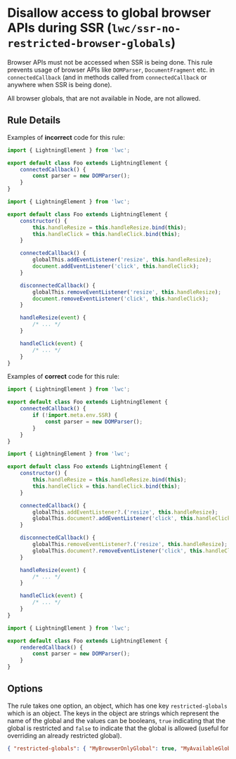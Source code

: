 # Disallow access to global browser APIs during SSR (`lwc/ssr-no-restricted-browser-globals`)

Browser APIs must not be accessed when SSR is being done. This rule prevents usage of browser APIs like `DOMParser`, `DocumentFragment` etc.
in `connectedCallback` (and in methods called from `connectedCallback` or anywhere when SSR is being done).

All browser globals, that are not available in Node, are not allowed.

## Rule Details

Examples of **incorrect** code for this rule:

```js
import { LightningElement } from 'lwc';

export default class Foo extends LightningElement {
    connectedCallback() {
        const parser = new DOMParser();
    }
}
```

```js
import { LightningElement } from 'lwc';

export default class Foo extends LightningElement {
    constructor() {
        this.handleResize = this.handleResize.bind(this);
        this.handleClick = this.handleClick.bind(this);
    }

    connectedCallback() {
        globalThis.addEventListener('resize', this.handleResize);
        document.addEventListener('click', this.handleClick);
    }

    disconnectedCallback() {
        globalThis.removeEventListener('resize', this.handleResize);
        document.removeEventListener('click', this.handleClick);
    }

    handleResize(event) {
        /* ... */
    }

    handleClick(event) {
        /* ... */
    }
}
```

Examples of **correct** code for this rule:

```js
import { LightningElement } from 'lwc';

export default class Foo extends LightningElement {
    connectedCallback() {
        if (!import.meta.env.SSR) {
            const parser = new DOMParser();
        }
    }
}
```

```js
import { LightningElement } from 'lwc';

export default class Foo extends LightningElement {
    constructor() {
        this.handleResize = this.handleResize.bind(this);
        this.handleClick = this.handleClick.bind(this);
    }

    connectedCallback() {
        globalThis.addEventListener?.('resize', this.handleResize);
        globalThis.document?.addEventListener('click', this.handleClick);
    }

    disconnectedCallback() {
        globalThis.removeEventListener?.('resize', this.handleResize);
        globalThis.document?.removeEventListener('click', this.handleClick);
    }

    handleResize(event) {
        /* ... */
    }

    handleClick(event) {
        /* ... */
    }
}
```

```js
import { LightningElement } from 'lwc';

export default class Foo extends LightningElement {
    renderedCallback() {
        const parser = new DOMParser();
    }
}
```

## Options

The rule takes one option, an object, which has one key `restricted-globals` which is an object. The keys in the object
are strings which represent the name of the global and the values can be booleans, `true` indicating that the global
is restricted and `false` to indicate that the global is allowed (useful for overriding an already restricted global).

```json
{ "restricted-globals": { "MyBrowserOnlyGlobal": true, "MyAvailableGlobal": false } }
```
